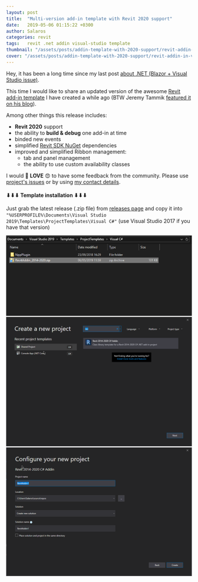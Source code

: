 ```yaml
---
layout: post
title:  "Multi-version add-in template with Revit 2020 support"
date:   2019-05-06 01:15:22 +0300
author: Salaros
categories: revit
tags:	revit .net addin visual-studio template
thumbnail: "/assets/posts/addin-template-with-2020-support/revit-addin-in-vs-debug-thumbnail.png"
cover: "/assets/posts/addin-template-with-2020-support/revit-addin-in-vs-debug.png"
---
```


Hey, it has been a long time since my last post [about .NET (Blazor + Visual Studio issue)](/dotnet/2019/02/17/blazor-cannot-identify-bin-folder).

This time I would like to share an updated version of the awesome [Revit add-in template](https://github.com/Equipple/vs-templates-revit-addin) I have created a while ago (BTW Jeremy Tammik [featured it on his blog](https://thebuildingcoder.typepad.com/blog/2018/07/vacation-and-multi-version-revit-add-in-template.html#2)).

Among other things this release includes:

* **Revit 2020** support
* the ability to **build & debug** one add-in at time
* binded new events
* simplified [Revit SDK NuGet](https://www.nuget.org/packages/Autodesk.Revit.SDK/) dependencies
* improved and simplified Ribbon management:
  * tab and panel management
  * the ability to use custom availability classes

I would 💖 **LOVE** 😍 to have some feedback from the community. Please use [project's issues](https://github.com/Equipple/vs-templates-revit-addin/issues) or by using [my contact details](/about-me).


#### ⬇⬇⬇ Template installation ⬇⬇⬇

Just grab the latest release (.zip file) from [releases page](https://github.com/Equipple/vs-templates-revit-addin/releases) and copy it into 
`"%USERPROFILE%\Documents\Visual Studio 2019\Templates\ProjectTemplates\Visual C#"` (use Visual Studio 2017 if you have that version)

<a href="/assets/posts/addin-template-with-2020-support/revit-addin-in-template-folder.png" data-lightbox="new-project" data-title="Template folder">
  <img src="/assets/posts/addin-template-with-2020-support/revit-addin-in-template-folder.png" title="Template folder">
</a>

<a href="/assets/posts/addin-template-with-2020-support/new-project-item-1.png" data-lightbox="new-project" data-title="New project dialog">
  <img src="/assets/posts/addin-template-with-2020-support/new-project-item-1.png" title="New project dialog">
</a>

<a href="/assets/posts/addin-template-with-2020-support/new-project-item-2.png" data-lightbox="new-project" data-title="New project dialog">
  <img src="/assets/posts/addin-template-with-2020-support/new-project-item-2.png" title="New project dialog">
</a>

